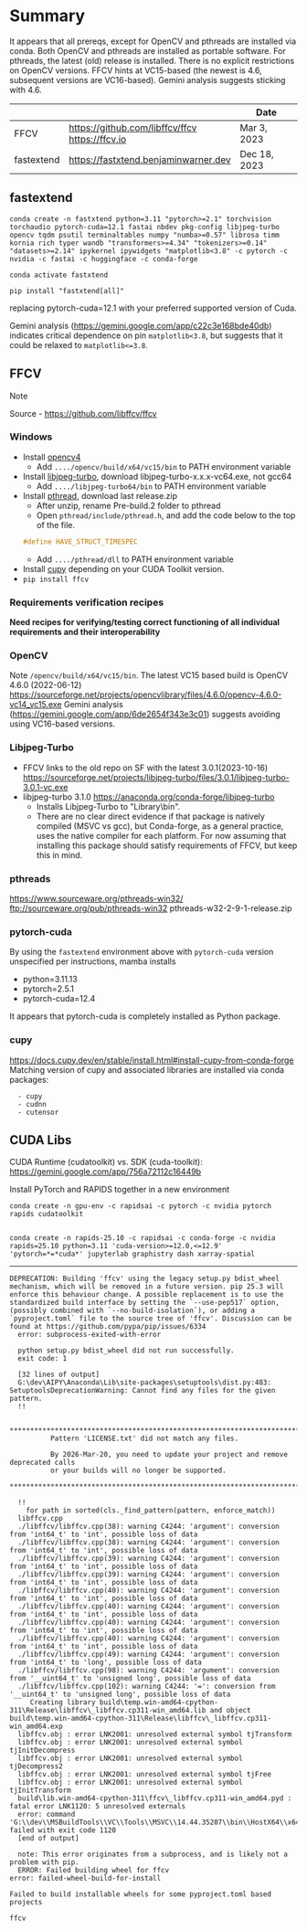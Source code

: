 # Summary

It appears that all prereqs, except for OpenCV and pthreads are installed via conda. Both OpenCV and pthreads are installed as portable software.
For pthreads, the latest (old) release is installed. There is no explicit restrictions on OpenCV versions. FFCV hints at VC15-based (the newest is 4.6, subsequent versions are VC16-based). Gemini analysis suggests sticking with 4.6.

|            |                                                    | Date         |
| ---------- | -------------------------------------------------- | ------------ |
| FFCV       | https://github.com/libffcv/ffcv<br>https://ffcv.io | Mar 3, 2023  |
| fastextend | https://fastxtend.benjaminwarner.dev               | Dec 18, 2023 |

## fastextend

```
conda create -n fastxtend python=3.11 "pytorch>=2.1" torchvision torchaudio pytorch-cuda=12.1 fastai nbdev pkg-config libjpeg-turbo opencv tqdm psutil terminaltables numpy "numba>=0.57" librosa timm kornia rich typer wandb "transformers>=4.34" "tokenizers>=0.14" "datasets>=2.14" ipykernel ipywidgets "matplotlib<3.8" -c pytorch -c nvidia -c fastai -c huggingface -c conda-forge

conda activate fastxtend

pip install "fastxtend[all]"
```

replacing pytorch-cuda=12.1 with your preferred supported version of Cuda.

Gemini analysis (https://gemini.google.com/app/c22c3e168bde40db) indicates critical dependence on pin `matplotlib<3.8`, but suggests that it could be relaxed to `matplotlib<=3.8`.

## FFCV

>[!NOTE]
> 
> Source - https://github.com/libffcv/ffcv
>
> ### Windows
> 
> * Install <a href="https://opencv.org/releases/">opencv4</a>
>   * Add `..../opencv/build/x64/vc15/bin` to PATH environment variable
> * Install <a href="https://sourceforge.net/projects/libjpeg-turbo/files/">libjpeg-turbo</a>, download libjpeg-turbo-x.x.x-vc64.exe, not gcc64
>   * Add `..../libjpeg-turbo64/bin` to PATH environment variable
> * Install <a href="https://www.sourceware.org/pthreads-win32/">pthread</a>, download last release.zip
>   * After unzip, rename Pre-build.2 folder to pthread
>   * Open `pthread/include/pthread.h`, and add the code below to the top of the file.  
>   ```cpp
>   #define HAVE_STRUCT_TIMESPEC
>   ```
>   * Add `..../pthread/dll` to PATH environment variable
> * Install <a href="https://docs.cupy.dev/en/stable/install.html#installing-cupy">cupy</a> depending on your CUDA Toolkit version.
> * `pip install ffcv`
> 
> ### **Requirements verification recipes**
> 
> **Need recipes for verifying/testing correct functioning of all individual requirements and their interoperability**

### OpenCV

Note `/opencv/build/x64/vc15/bin`. The latest VC15 based build is OpenCV 4.6.0 (2022-06-12) https://sourceforge.net/projects/opencvlibrary/files/4.6.0/opencv-4.6.0-vc14_vc15.exe
Gemini analysis (https://gemini.google.com/app/6de2654f343e3c01) suggests avoiding using VC16-based versions.

### Libjpeg-Turbo

- FFCV links to the old repo on SF with the latest 3.0.1(2023-10-16) https://sourceforge.net/projects/libjpeg-turbo/files/3.0.1/libjpeg-turbo-3.0.1-vc.exe
- libjpeg-turbo 3.1.0 https://anaconda.org/conda-forge/libjpeg-turbo
    - Installs Libjpeg-Turbo to "Library\bin". 
    - There are no clear direct evidence if that package is natively compiled (MSVC vs gcc), but Conda-forge, as a general practice, uses the native compiler for each platform. For now assuming that installing this package should satisfy requirements of FFCV, but keep this in mind.  
### pthreads

https://www.sourceware.org/pthreads-win32/
ftp://sourceware.org/pub/pthreads-win32
pthreads-w32-2-9-1-release.zip

### pytorch-cuda

By using the `fastextend` environment above with `pytorch-cuda` version unspecified per instructions, mamba installs
- python=3.11.13
- pytorch=2.5.1
- pytorch-cuda=12.4

It appears that pytorch-cuda is completely installed as Python package.

### cupy

https://docs.cupy.dev/en/stable/install.html#install-cupy-from-conda-forge
Matching version of cupy and associated libraries are installed via conda packages:

```
  - cupy
  - cudnn
  - cutensor
```


## CUDA Libs

CUDA Runtime (cudatoolkit) vs. SDK (cuda-toolkit): https://gemini.google.com/app/756a72112c16449b


 Install PyTorch and RAPIDS together in a new environment
 
```
conda create -n gpu-env -c rapidsai -c pytorch -c nvidia pytorch rapids cudatoolkit
 
 
conda create -n rapids-25.10 -c rapidsai -c conda-forge -c nvidia rapids=25.10 python=3.11 'cuda-version>=12.0,<=12.9' 'pytorch=*=*cuda*' jupyterlab graphistry dash xarray-spatial
```


---

```
DEPRECATION: Building 'ffcv' using the legacy setup.py bdist_wheel mechanism, which will be removed in a future version. pip 25.3 will enforce this behaviour change. A possible replacement is to use the standardized build interface by setting the `--use-pep517` option, (possibly combined with `--no-build-isolation`), or adding a `pyproject.toml` file to the source tree of 'ffcv'. Discussion can be found at https://github.com/pypa/pip/issues/6334
  error: subprocess-exited-with-error
  
  python setup.py bdist_wheel did not run successfully.
  exit code: 1
  
  [32 lines of output]
  G:\dev\AIPY\Anaconda\Lib\site-packages\setuptools\dist.py:483: SetuptoolsDeprecationWarning: Cannot find any files for the given pattern.
  !!
  
          ********************************************************************************
          Pattern 'LICENSE.txt' did not match any files.
  
          By 2026-Mar-20, you need to update your project and remove deprecated calls
          or your builds will no longer be supported.          
          ********************************************************************************
  
  !!
    for path in sorted(cls._find_pattern(pattern, enforce_match))
  libffcv.cpp
  ./libffcv/libffcv.cpp(38): warning C4244: 'argument': conversion from 'int64_t' to 'int', possible loss of data
  ./libffcv/libffcv.cpp(38): warning C4244: 'argument': conversion from 'int64_t' to 'int', possible loss of data
  ./libffcv/libffcv.cpp(39): warning C4244: 'argument': conversion from 'int64_t' to 'int', possible loss of data
  ./libffcv/libffcv.cpp(39): warning C4244: 'argument': conversion from 'int64_t' to 'int', possible loss of data
  ./libffcv/libffcv.cpp(40): warning C4244: 'argument': conversion from 'int64_t' to 'int', possible loss of data
  ./libffcv/libffcv.cpp(40): warning C4244: 'argument': conversion from 'int64_t' to 'int', possible loss of data
  ./libffcv/libffcv.cpp(40): warning C4244: 'argument': conversion from 'int64_t' to 'int', possible loss of data
  ./libffcv/libffcv.cpp(40): warning C4244: 'argument': conversion from 'int64_t' to 'int', possible loss of data
  ./libffcv/libffcv.cpp(49): warning C4244: 'argument': conversion from 'int64_t' to 'long', possible loss of data
  ./libffcv/libffcv.cpp(98): warning C4244: 'argument': conversion from '__uint64_t' to 'unsigned long', possible loss of data
  ./libffcv/libffcv.cpp(102): warning C4244: '=': conversion from '__uint64_t' to 'unsigned long', possible loss of data
     Creating library build\temp.win-amd64-cpython-311\Release\libffcv\_libffcv.cp311-win_amd64.lib and object build\temp.win-amd64-cpython-311\Release\libffcv\_libffcv.cp311-win_amd64.exp
  libffcv.obj : error LNK2001: unresolved external symbol tjTransform
  libffcv.obj : error LNK2001: unresolved external symbol tjInitDecompress
  libffcv.obj : error LNK2001: unresolved external symbol tjDecompress2
  libffcv.obj : error LNK2001: unresolved external symbol tjFree
  libffcv.obj : error LNK2001: unresolved external symbol tjInitTransform
  build\lib.win-amd64-cpython-311\ffcv\_libffcv.cp311-win_amd64.pyd : fatal error LNK1120: 5 unresolved externals
  error: command 'G:\\dev\\MSBuildTools\\VC\\Tools\\MSVC\\14.44.35207\\bin\\HostX64\\x64\\link.exe' failed with exit code 1120
  [end of output]
  
  note: This error originates from a subprocess, and is likely not a problem with pip.
  ERROR: Failed building wheel for ffcv
error: failed-wheel-build-for-install

Failed to build installable wheels for some pyproject.toml based projects

ffcv
```
  